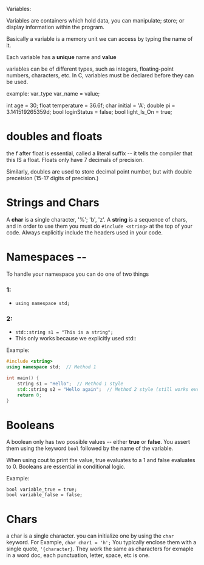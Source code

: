 Variables:


Variables are containers which hold data, you can manipulate; store; or display information within the program. 

Basically a variable is a memory unit we can access by typing the name of it. 

Each variable has a **unique** name and **value** 


variables can be of different types, such as integers, floating-point numbers, characters, etc.
In C, variables must be declared before they can be used.

example:
var_type var_name = value;

int age = 30;
float temperature = 36.6f; 
char initial = 'A';
double pi = 3.141519265359d;
bool loginStatus = false;
bool light_Is_On = true;



# doubles and floats

the f after float is essential, called a literal suffix -- it tells the compiler that this IS a float. Floats only have 7 decimals of precision. 

Similarly, doubles are used to store decimal point number, but with double preceision (15-17 digits of precision.)


# Strings and Chars

A **char** is a single character, '%'; 'b', 'z'. A **string** is a sequence of chars, and in order to use them you must do `#include <string>` at the top of your code. Always explicitly include the headers used in your code.


# Namespaces --
To handle your namespace you can do one of two things
### 1:
- `using namespace std;`
### 2:
- `std::string s1 = "This is a string";`
- This only works because we explicitly used std::

Example: 
```strings.cpp
#include <string>
using namespace std;  // Method 1

int main() {
    string s1 = "Hello";  // Method 1 style
    std::string s2 = "Hello again";  // Method 2 style (still works even with 'using namespace')
    return 0;
}
```

# Booleans
A boolean only has two possible values -- either **true** or **false**. You assert them using the keyword `bool` followed by the name of the variable.

When using cout to print the value, true evaluates to a 1 and false evaluates to 0. Booleans are essential in conditional logic.

Example:
```
bool variable_true = true;
bool variable_false = false;
```

# Chars

a char is a single character. 
you can initialize one by using the ``char`` keyword. For Example, ``char char1 = 'h';`` You typically enclose them with a single quote, `'{character}`. They work the same as characters for exmaple in a word doc, each punctuation, letter, space, etc is one. 
